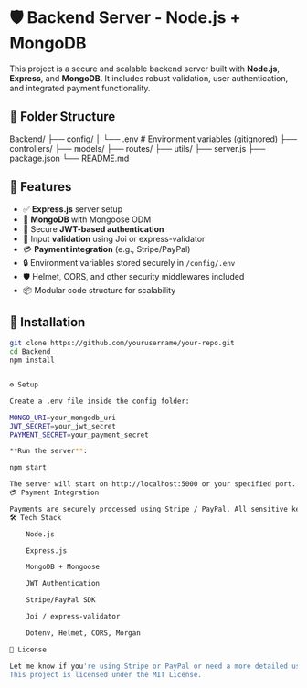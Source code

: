 # 🛡️ Backend Server - Node.js + MongoDB

This project is a secure and scalable backend server built with **Node.js**, **Express**, and **MongoDB**. It includes robust validation, user authentication, and integrated payment functionality.

## 📁 Folder Structure
Backend/
├── config/
│ └── .env # Environment variables (gitignored)
├── controllers/
├── models/
├── routes/
├── utils/
├── server.js
├── package.json
└── README.md


## 🔐 Features

- ✅ **Express.js** server setup
- 🧾 **MongoDB** with Mongoose ODM
- 🔐 Secure **JWT-based authentication**
- 🧼 Input **validation** using Joi or express-validator
- 💳 **Payment integration** (e.g., Stripe/PayPal)
- 🔒 Environment variables stored securely in `/config/.env`
- 🛡️ Helmet, CORS, and other security middlewares included
- 📦 Modular code structure for scalability

## 🔧 Installation

```bash
git clone https://github.com/yourusername/your-repo.git
cd Backend
npm install


⚙️ Setup

Create a .env file inside the config folder:

MONGO_URI=your_mongodb_uri
JWT_SECRET=your_jwt_secret
PAYMENT_SECRET=your_payment_secret

**Run the server**:

npm start

The server will start on http://localhost:5000 or your specified port.
💳 Payment Integration

Payments are securely processed using Stripe / PayPal. All sensitive keys are managed via environment variables and never exposed in the codebase.
🛠️ Tech Stack

    Node.js

    Express.js

    MongoDB + Mongoose

    JWT Authentication

    Stripe/PayPal SDK

    Joi / express-validator

    Dotenv, Helmet, CORS, Morgan

📄 License

Let me know if you're using Stripe or PayPal or need a more detailed usage section or image badges
This project is licensed under the MIT License. 

